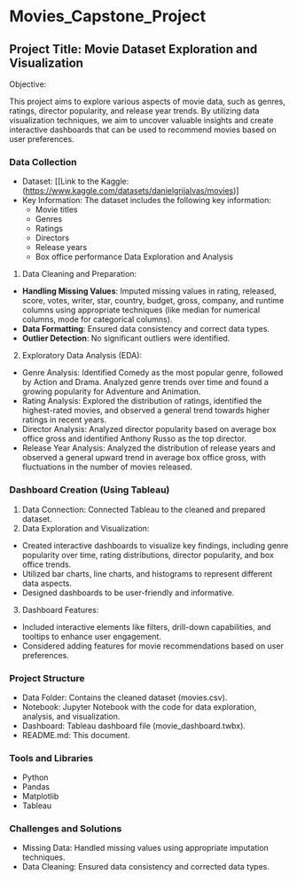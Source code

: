 # Movies_Capstone_Project
## Project Title: Movie Dataset Exploration and Visualization

Objective:

This project aims to explore various aspects of movie data, such as genres, ratings, director popularity, and release year trends. By utilizing data visualization techniques, we aim to uncover valuable insights and create interactive dashboards that can be used to recommend movies based on user preferences.

### Data Collection
- Dataset: [[Link to the Kaggle: (https://www.kaggle.com/datasets/danielgrijalvas/movies)]
- Key Information: The dataset includes the following key information:
  - Movie titles
  - Genres
  - Ratings
  - Directors
  - Release years
  - Box office performance
  Data Exploration and Analysis
1.  Data Cleaning and Preparation:

- **Handling Missing Values**: Imputed missing values in rating, released, score, votes, writer, star, country, budget, gross, company, and runtime columns using appropriate techniques (like median for numerical columns, mode for categorical columns).
- **Data Formatting**: Ensured data consistency and correct data types.
- **Outlier Detection**: No significant outliers were identified.
2. Exploratory Data Analysis (EDA):

- Genre Analysis: Identified Comedy as the most popular genre, followed by Action and Drama. Analyzed genre trends over time and found a growing popularity for Adventure and Animation.
- Rating Analysis: Explored the distribution of ratings, identified the highest-rated movies, and observed a general trend towards higher ratings in recent years.
- Director Analysis: Analyzed director popularity based on average box office gross and identified Anthony Russo as the top director.
- Release Year Analysis: Analyzed the distribution of release years and observed a general upward trend in average box office gross, with fluctuations in the number of movies released.

### Dashboard Creation (Using Tableau)
1. Data Connection: Connected Tableau to the cleaned and prepared dataset.
2. Data Exploration and Visualization:
 - Created interactive dashboards to visualize key findings, including genre popularity over time, rating distributions, director popularity, and box office trends.
 - Utilized bar charts, line charts, and histograms to represent different data aspects.
 - Designed dashboards to be user-friendly and informative.
3. Dashboard Features:
 - Included interactive elements like filters, drill-down capabilities, and tooltips to enhance user engagement.
 - Considered adding features for movie recommendations based on user preferences.
   
### Project Structure
 - Data Folder: Contains the cleaned dataset (movies.csv).
 - Notebook: Jupyter Notebook with the code for data exploration, analysis, and visualization.
 - Dashboard: Tableau dashboard file (movie_dashboard.twbx).
-  README.md: This document.
  
### Tools and Libraries
 - Python
 - Pandas
 - Matplotlib
 - Tableau

### Challenges and Solutions
 - Missing Data: Handled missing values using appropriate imputation techniques.
 - Data Cleaning: Ensured data consistency and corrected data types.
   
